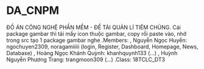 # DA_CNPM
ĐỒ ÁN CÔNG NGHỆ PHẦN MỀM - ĐỀ TÀI QUẢN LÍ TIÊM CHỦNG.
Cái package gambar thì tải mấy icon thuộc gambar, copy rồi paste vào, nhớ trong src tạo 1 package gambar nghe
.Members:
, Nguyễn Ngọc Huyền: ngochuyen2309, noragamiiiii  (login, Register, Dashboard, Homepage, News, Database)
, Hoàng Ngọc Khánh Quỳnh: khanhquynh133 (...)
, Huỳnh Nguyễn Phương Trang: trangmoon309 (...)
.Class: 18TCLC_DT3
